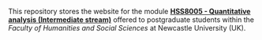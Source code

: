 This repository stores the website for the module **[HSS8005 - Quantitative analysis (Intermediate stream)]()** offered to postgraduate students within the *Faculty of Humanities and Social Sciences* at Newcastle University (UK).

